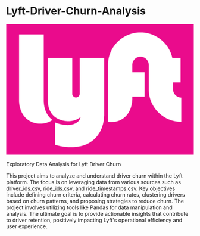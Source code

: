 # Lyft-Driver-Churn-Analysis
![Lyft Logo](assets/img/Lyft-logo.png)

Exploratory Data Analysis for Lyft Driver Churn

This project aims to analyze and understand driver churn within the Lyft platform. The focus is on leveraging data from various sources such as driver_ids.csv, ride_ids.csv, and ride_timestamps.csv. Key objectives include defining churn criteria, calculating churn rates, clustering drivers based on churn patterns, and proposing strategies to reduce churn. The project involves utilizing tools like Pandas for data manipulation and analysis. The ultimate goal is to provide actionable insights that contribute to driver retention, positively impacting Lyft's operational efficiency and user experience.

